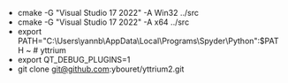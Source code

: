 - cmake -G "Visual Studio 17 2022" -A Win32 ../src
- cmake -G "Visual Studio 17 2022" -A x64   ../src
- export PATH="C:\Users\yannb\AppData\Local\Programs\Spyder\Python":$PATH
~   # yttrium
- export QT_DEBUG_PLUGINS=1
- git clone git@github.com:ybouret/yttrium2.git
